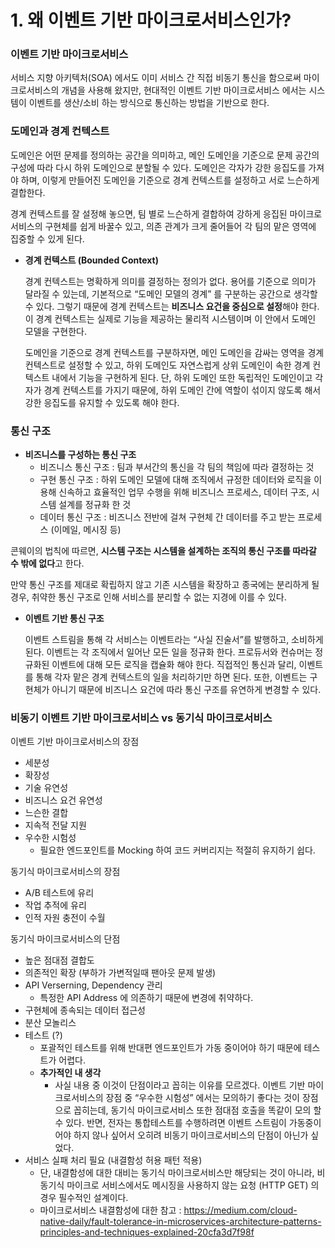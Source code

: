 # 1. 왜 이벤트 기반 마이크로서비스인가?

### 이벤트 기반 마이크로서비스

서비스 지향 아키텍처(SOA) 에서도 이미 서비스 간 직접 비동기 통신을 함으로써 마이크로서비스의 개념을 사용해 왔지만, 현대적인 이벤트 기반 마이크로서비스 에서는 시스템이 이벤트를 생산/소비 하는 방식으로 통신하는 방법을 기반으로 한다.

### 도메인과 경계 컨텍스트

도메인은 어떤 문제를 정의하는 공간을 의미하고, 메인 도메인을 기준으로 문제 공간의 구성에 따라 다시 하위 도메인으로 분할될 수 있다. 도메인은 각자가 강한 응집도를 가져야 하며, 이렇게 만들어진 도메인을 기준으로 경계 컨텍스트를 설정하고 서로 느슨하게 결합한다.

경계 컨텍스트를 잘 설정해 놓으면, 팀 별로 느슨하게 결합하여 강하게 응집된 마이크로서비스의 구현체를 쉽게 바꿀수 있고, 의존 관계가 크게 줄어들어 각 팀의 맡은 영역에 집중할 수 있게 된다.

- **경계 컨텍스트 (Bounded Context)**
    
    경계 컨텍스트는 명확하게 의미를 결정하는 정의가 없다. 용어를 기준으로 의미가 달라질 수 있는데, 기본적으로 “도메인 모델의 경계” 를 구분하는 공간으로 생각할 수 있다. 그렇기 때문에 경계 컨텍스트는 **비즈니스 요건을 중심으로 설정**해야 한다. 이 경계 컨텍스트는 실제로 기능을 제공하는 물리적 시스템이며 이 안에서 도메인 모델을 구현한다.
    
    도메인을 기준으로 경계 컨텍스트를 구분하자면, 메인 도메인을 감싸는 영역을 경계 컨텍스트로 설정할 수 있고, 하위 도메인도 자연스럽게 상위 도메인이 속한 경계 컨텍스트 내에서 기능을 구현하게 된다. 단, 하위 도메인 또한 독립적인 도메인이고 각자가 경계 컨텍스트를 가지기 때문에, 하위 도메인 간에 역할이 섞이지 않도록 해서 강한 응집도를 유지할 수 있도록 해야 한다.
    

### 통신 구조

- **비즈니스를 구성하는 통신 구조**
    - 비즈니스 통신 구조 : 팀과 부서간의 통신을 각 팀의 책임에 따라 결정하는 것
    - 구현 통신 구조 : 하위 도메인 모델에 대해 조직에서 규정한 데이터와 로직을 이용해 신속하고 효율적인 업무 수행을 위해 비즈니스 프로세스, 데이터 구조, 시스템 설계를 정규화 한 것
    - 데이터 통신 구조 : 비즈니스 전반에 걸쳐 구현체 간 데이터를 주고 받는 프로세스 (이메일, 메시징 등)

콘웨이의 법칙에 따르면, **시스템 구조는 시스템을 설계하는 조직의 통신 구조를 따라갈 수 밖에 없다**고 한다.

만약 통신 구조를 제대로 확립하지 않고 기존 시스템을 확장하고 종국에는 분리하게 될 경우, 취약한 통신 구조로 인해 서비스를 분리할 수 없는 지경에 이를 수 있다.

- **이벤트 기반 통신 구조**
    
    이벤트 스트림을 통해 각 서비스는 이벤트라는 “사실 진술서”를 발행하고, 소비하게 된다. 이벤트는 각 조직에서 일어난 모든 일을 정규화 한다. 프로듀서와 컨슈머는 정규화된 이벤트에 대해 모든 로직을 캡슐화 해야 한다. 직접적인 통신과 달리, 이벤트를 통해 각자 맡은 경계 컨텍스트의 일을 처리하기만 하면 된다. 또한, 이벤트는 구현체가 아니기 때문에 비즈니스 요건에 따라 통신 구조를 유연하게 변경할 수 있다.
    

### 비동기 이벤트 기반 마이크로서비스 vs 동기식 마이크로서비스

이벤트 기반 마이크로서비스의 장점

- 세분성
- 확장성
- 기술 유연성
- 비즈니스 요건 유연성
- 느슨한 결합
- 지속적 전달 지원
- 우수한 시험성
    - 필요한 엔드포인트를 Mocking 하여 코드 커버리지는 적절히 유지하기 쉽다.

동기식 마이크로서비스의 장점

- A/B 테스트에 유리
- 작업 추적에 유리
- 인적 자원 충전이 수월

동기식 마이크로서비스의 단점

- 높은 점대점 결합도
- 의존적인 확장 (부하가 가변적일때 팬아웃 문제 발생)
- API Verserning, Dependency 관리
    - 특정한 API Address 에 의존하기 때문에 변경에 취약하다.
- 구현체에 종속되는 데이터 접근성
- 분산 모놀리스
- 테스트 (?)
    - 포괄적인 테스트를 위해 반대편 엔드포인트가 가동 중이어야 하기 때문에 테스트가 어렵다.
    - **추가적인 내 생각**
        - 사실 내용 중 이것이 단점이라고 꼽히는 이유를 모르겠다. 이벤트 기반 마이크로서비스의 장점 중 “우수한 시험성” 에서는 모의하기 좋다는 것이 장점으로 꼽히는데, 동기식 마이크로서비스 또한 점대점 호출을 똑같이 모의 할 수 있다. 반면, 전자는 통합테스트를 수행하려면 이벤트 스트림이 가동중이어야 하지 않나 싶어서 오히려 비동기 마이크로서비스의 단점이 아닌가 싶었다.
- 서비스 실패 처리 필요 (내결함성 허용 패턴 적용)
    - 단, 내결함성에 대한 대비는 동기식 마이크로서비스만 해당되는 것이 아니라, 비동기식 마이크로 서비스에서도 메시징을 사용하지 않는 요청 (HTTP GET) 의 경우 필수적인 설계이다.
    - 마이크로서비스 내결함성에 대한 참고 : https://medium.com/cloud-native-daily/fault-tolerance-in-microservices-architecture-patterns-principles-and-techniques-explained-20cfa3d7f98f